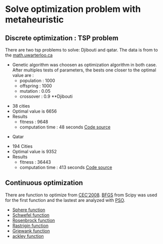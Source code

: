 # Solve optimization problem with metaheuristic

## Discrete optimization : TSP problem

There are two tsp problems to solve: Djibouti and qatar. The data is from to the [math.uwarterloo.ca](http://www.math.uwaterloo.ca/tsp/world/countries.html)
* Genetic algorithm was choosen as optimization algorithm in both case. After multiples tests of parameters, the bests one closer to the optimal value are :
   - population : 1000
   - offspring : 1000
   - mutation : 0.05
   - crossover : 0.9
**Djibouti
- 38 cities 
- Optimal value is 6656
- Results 
   - fitness : 9648
   - computation time : 48 seconds
 [Code source]()
 
* Qatar
- 194 Cities
- Optimal value is 9352
- Results
   - fitness : 36443
   - computation time : 413 seconds
[Code source]()

## Continuous optimization

There are function to optimize from [CEC’2008](). [BFGS](https://transp-or.epfl.ch/courses/optimization2011/slides/09-bfgs.pdf) from Scipy was used for the first function and the lastest are analyzed with [PSO](https://nathanrooy.github.io/posts/2016-08-17/simple-particle-swarm-optimization-with-python/).

-  [Sphere function](https://github.com/Sohou08/Metaheuristic_optimization_exam/tree/main/sphere)
-  [Schwefel function](https://github.com/Sohou08/Metaheuristic_optimization_exam/tree/main/schwefel)
-  [Rosenbrock function](https://github.com/Sohou08/Metaheuristic_optimization_exam/tree/main/rosenbrock)
-  [Rastrigin function](https://github.com/Sohou08/Metaheuristic_optimization_exam/tree/main/rastrigin)
-  [Griewank function](https://github.com/Sohou08/Metaheuristic_optimization_exam/tree/main/griewank)
-  [ackley function](https://github.com/Sohou08/Metaheuristic_optimization_exam/tree/main/ackley)



